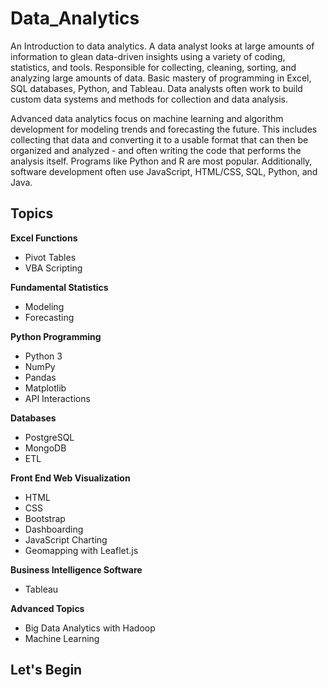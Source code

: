 # Data_Analytics
An Introduction to data analytics. A data analyst looks at large amounts of information to glean data-driven insights using a variety of coding, statistics, and tools. Responsible for collecting, cleaning, sorting, and analyzing large amounts of data. Basic mastery of programming in Excel, SQL databases, Python, and Tableau. Data analysts often work to build custom data systems and methods for collection and data analysis.

Advanced data analytics focus on machine learning and algorithm development for modeling trends and forecasting the future. This includes collecting that data and converting it to a usable format that can then be organized and analyzed - and often writing the code that performs the analysis itself. Programs like Python and R are most popular. Additionally, software development often use JavaScript, HTML/CSS, SQL, Python, and Java.

## Topics
**Excel Functions**
- Pivot Tables
- VBA Scripting

**Fundamental Statistics**
- Modeling
- Forecasting

**Python Programming**
- Python 3
- NumPy
- Pandas
- Matplotlib
- API Interactions

**Databases**
- PostgreSQL
- MongoDB
- ETL

**Front End Web Visualization**
- HTML
- CSS
- Bootstrap
- Dashboarding
- JavaScript Charting
- Geomapping with Leaflet.js

**Business Intelligence Software**
- Tableau

**Advanced Topics**
- Big Data Analytics with Hadoop
- Machine Learning


## Let's Begin
